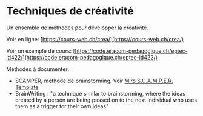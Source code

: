 # Techniques de créativité

Un ensemble de méthodes pour développer la créativité.

Voir en ligne: [https://cours-web.ch/crea/](https://cours-web.ch/crea/)

Voir un exemple de cours: [https://code.eracom-pedagogique.ch/eptec-id422/](https://code.eracom-pedagogique.ch/eptec-id422/)

Méthodes à documenter:

- SCAMPER, méthode de brainstorming. Voir [Miro S.C.A.M.P.E.R. Template](https://miro.com/templates/scamper/)
- BrainWriting : "a technique similar to brainstorming, where the ideas created by a person are being passed on to the next individual who uses them as a trigger for their own ideas"

